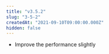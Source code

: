 ```yaml
---
title: "v3.5.2"
slug: "3-5-2"
createdAt: "2021-09-10T09:00:00.000Z"
hidden: false
---
```

- Improve the performance slightly